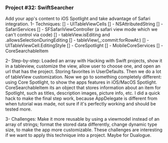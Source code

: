 ### Project #32: SwiftSearcher
Add your app's content to iOS Spotlight and take advantage of Safari integration.
1- Techniques:
[] - UITableViewCells
[] - NSAttributedString
[] - SafariServices
[] - SFSafariViewController (a safari view mode which we can't control via code)
[] - tableView.isEditing and .allowsSelectionDuringEditing
[] - tableView(_:commit:forRowAt:)
[] - UITableViewCell.EditingStyle
[] - CoreSpotlight
[] - MobileCoreServices
[] - CoreSearchableItem

2- Step-by-step:
Loaded an array with Hacking with Swift projects, show it in a tableview, customize the view, allow user to choose one, and open an url that has the project. Storing favorites in UserDefaults. Then we do a lot of tableView customization. Now we go to something completely different: using Core Spotlight, to show the apps features in iOS/MacOS Spotlight. CoreSearchableItem its an object that stores information about an item for Spotlight, such as titles, description images, picture info, etc.
I did a quick hack to make the final step work, because AppDelegate is different from when tutorial was made, not sure if it's perfectly working and should be tested more.

3- Challenges:
Make it more reusable by using a viewmodel instead of an array of strings; format the stored data differently, change dynamic type size, to make the app more customizable. These challenges are interesting if we want to apply this technique into a project. Maybe for Dualogue.
